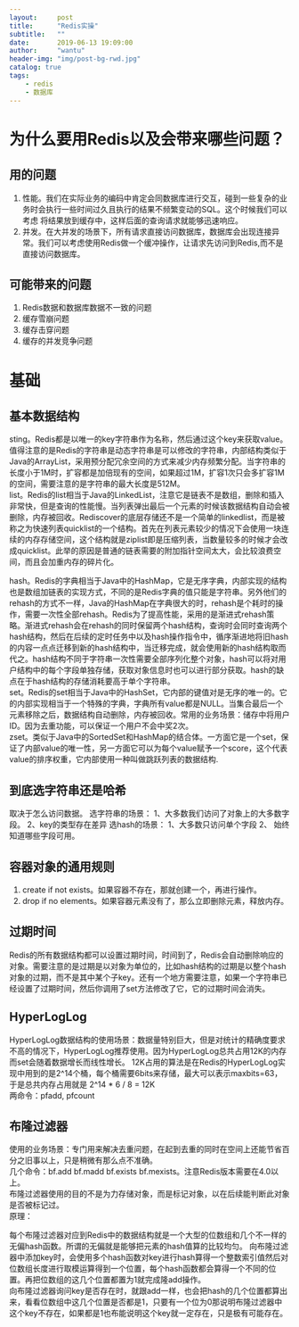 ```yaml
---
layout:     post
title:      "Redis实操"
subtitle:   ""
date:       2019-06-13 19:09:00
author:     "wantu"
header-img: "img/post-bg-rwd.jpg"
catalog: true
tags:
    - redis
    - 数据库
---
```

# 为什么要用Redis以及会带来哪些问题？
## 用的问题
1. 性能。我们在实际业务的编码中肯定会同数据库进行交互，碰到一些复杂的业务时会执行一些时间过久且执行的结果不频繁变动的SQL。这个时候我们可以考虑
将结果放到缓存中，这样后面的查询请求就能够迅速响应。
2. 并发。在大并发的场景下，所有请求直接访问数据库，数据库会出现连接异常。我们可以考虑使用Redis做一个缓冲操作，让请求先访问到Redis,而不是直接访问数据库。
## 可能带来的问题
1. Redis数据和数据库数据不一致的问题
2. 缓存雪崩问题
3. 缓存击穿问题
4. 缓存的并发竞争问题

# 基础 
## 基本数据结构
sting。Redis都是以唯一的key字符串作为名称，然后通过这个key来获取value。值得注意的是Redis的字符串是动态字符串是可以修改的字符串，内部结构类似于Java的ArrayList，采用预分配冗余空间的方式来减少内存频繁分配。当字符串的长度小于1M时，扩容都是加倍现有的空间，如果超过1M，扩容1次只会多扩容1M的空间，需要注意的是字符串的最大长度是512M。<br>
list。Redis的list相当于Java的LinkedList，注意它是链表不是数组，删除和插入非常快，但是查询的性能慢。当列表弹出最后一个元素的时候该数据结构自动会被删除，内存被回收。Rediscover的底层存储还不是一个简单的linkedlist，而是被称之为快速列表quicklist的一个结构。首先在列表元素较少的情况下会使用一块连续的内存存储空间，这个结构就是ziplist即是压缩列表，当数量较多的时候才会改成quicklist。此举的原因是普通的链表需要的附加指针空间太大，会比较浪费空间，而且会加重内存的碎片化。<br>

hash。Redis的字典相当于Java中的HashMap，它是无序字典，内部实现的结构也是数组加链表的实现方式，不同的是Redis字典的值只能是字符串。另外他们的rehash的方式不一样，Java的HashMap在字典很大的时，rehash是个耗时的操作，需要一次性全部rehash。Redis为了提高性能，采用的是渐进式rehash策略。渐进式rehash会在rehash的同时保留两个hash结构，查询时会同时查询两个hash结构，然后在后续的定时任务中以及hash操作指令中，循序渐进地将旧hash的内容一点点迁移到新的hash结构中，当迁移完成，就会使用新的hash结构取而代之。hash结构不同于字符串一次性需要全部序列化整个对象，hash可以将对用户结构中的每个字段单独存储，获取对象信息时也可以进行部分获取。hash的缺点在于hash结构的存储消耗要高于单个字符串。<br>
set。Redis的set相当于Java中的HashSet，它内部的键值对是无序的唯一的。它的内部实现相当于一个特殊的字典，字典所有value都是NULL。当集合最后一个元素移除之后，数据结构自动删除，内存被回收。常用的业务场景：储存中将用户ID。因为去重功能，可以保证一个用户不会中奖2次。<br>
zset。类似于Java中的SortedSet和HashMap的结合体。一方面它是一个set，保证了内部value的唯一性，另一方面它可以为每个value赋予一个score，这个代表value的排序权重，它内部使用一种叫做跳跃列表的数据结构.<br>
## 到底选字符串还是哈希
取决于怎么访问数据。
选字符串的场景：
1、大多数我们访问了对象上的大多数字段。
2、key的类型存在差异
选hash的场景：
1、大多数只访问单个字段
2、 始终知道哪些字段可用。

## 容器对象的通用规则
1. create if not exists。如果容器不存在，那就创建一个，再进行操作。
2. drop if no elements。如果容器元素没有了，那么立即删除元素，释放内存。
## 过期时间
Redis的所有数据结构都可以设置过期时间，时间到了，Redis会自动删除响应的对象。需要注意的是过期是以对象为单位的，比如hash结构的过期是以整个hash对象的过期，而不是其中某个子key。还有一个地方需要注意，如果一个字符串已经设置了过期时间，然后你调用了set方法修改了它，它的过期时间会消失。

## HyperLogLog
HyperLogLog数据结构的使用场景：数据量特别巨大，但是对统计的精确度要求不高的情况下，HyperLogLog推荐使用。因为HyperLogLog总共占用12K的内存而set会随着数据增长而线性增长。
12K占用的算法是在Redis的HyperLogLog实现中用到的是2^14个桶，每个桶需要6bits来存储，最大可以表示maxbits=63，于是总共内存占用就是 2^14 * 6 / 8 = 12K<br>
两命令：pfadd, pfcount
## 布隆过滤器
使用的业务场景：专门用来解决去重问题，在起到去重的同时在空间上还能节省百分之旧事以上，只是稍微有那么点不准确。<br>
几个命令：bf.add bf.madd bf.exists bf.mexists。注意Redis版本需要在4.0以上。<br>
布隆过滤器使用的目的不是为力存储对象，而是标记对象，以在后续能判断此对象是否被标记过。<br>
原理：

每个布隆过滤器对应到Redis中的数据结构就是一个大型的位数组和几个不一样的无偏hash函数。所谓的无偏就是能够把元素的hash值算的比较均匀。
向布隆过滤器中添加key时，会使用多个hash函数对key进行hash算得一个整数索引值然后对位数组长度进行取模运算得到一个位置，每个hash函数都会算得一个不同的位置。再把位数组的这几个位置都置为1就完成隆add操作。<br>
向布隆过滤器询问key是否存在时，就跟add一样，也会把hash的几个位置都算出来，看看位数组中这几个位置是否都是1，只要有一个位为0那说明布隆过滤器中这个key不存在，如果都是1也布能说明这个key就一定存在，只是极有可能存在。<br>
